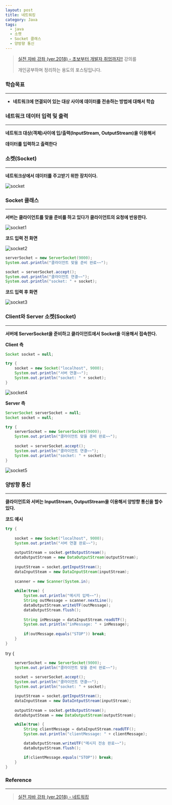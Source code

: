 ```yaml
---
layout: post
title: 네트워킹
category: Java
tags:
  - java
  - 소켓
  - Socket 클래스
  - 양방향 통신
---
```




> [실전 자바 강좌 (ver.2018) - 초보부터 개발자 취업까지!!](https://www.inflearn.com/course/%EC%8B%A4%EC%A0%84-%EC%9E%90%EB%B0%94_java-renew/) 강의를
>
> 개인공부하며 정리하는 용도의 포스팅입니다.



### 학습목표

---

- **네트워크에 연결되어 있는 대상 사이에 데이터를 전송하는 방법에 대해서 학습**



### 네트워크 데이터 입력 및 출력

---

**네트워크 대상(객체)사이에 입/출력(InputStream, OutputStream)을 이용해서**

**데이터를 입력하고 출력한다**



### 소켓(Socket)

---

**네트워크상에서 데이터를 주고받기 위한 장치이다.**

![socket](/assets/Java/socket.png)





### Socket 클래스

------

**서버는 클라이언트를 맞을 준비를 하고 있다가 클라이언트의 요청에 반응한다.**

![socket1](/assets/Java/socket1.png)



**코드 입력 전 화면**

![socket2](/assets/Java/socket2.png)



```java
serverSocket = new ServerSocket(9000);
System.out.println("클라이언트 맞을 준비 완료~~");

socket = serverSocket.accept();
System.out.println("클라이언트 연결~~");
System.out.println("socket: " + socket);
```



**코드 입력 후 화면**

![socket3](/assets/Java/socket3.png)



### Client와 Server 소켓(Socket)

------

**서버에 ServerSocket을 준비하고 클라이언트에서 Socket을 이용해서 접속한다.**



**Client 측**

```java
Socket socket = null;

try {
    socket = new Socket("localhost", 9000);
    System.out.println("서버 연결~~");
    System.out.println("socket: " + socket);
}
```



![socket4](/assets/Java/socket4.png)



**Server 측**

```java
ServerSocket serverSocket = null;
Socket socket = null;

try {
    serverSocket = new ServerSocket(9000);
    System.out.println("클라이언트 맞을 준비 완료~~");
    
    socket = serverSocket.accept();
    System.out.println("클라이언트 연결~~");
    System.out.println("socket: " + socket);
}
```

![socket5](/assets/Java/socket5.png)



### 양방향 통신

------

**클라이언트와 서버는 InputStream, OutputStream을 이용해서 양방향 통신을 할수 있다.**



**코드 예시**

```java
try {
    
    socket = new Socket("localhost", 9000);
    System.out.println("서버 연결 완료~~");
    
    outputStream = socket.getOutputStream();
    dataOutputStream = new DataOutputStream(outputStream);
    
    inputStream = socket.getInputStream();
    dataInputSteam = new DataInputStream(inputStream);
    
    scanner = new Scanner(System.in);
    
    while(true) {
        System.out.println("메시지 입력~~");
        String outMessage = scanner.nextLine();
        dataOutputStream.writeUTF(outMessage);
        dataOutputStream.flush();
        
        String inMessage = dataInputStream.readUTF();
        System.out.println("inMessage: " + inMessage);
        
        if(outMessage.equals("STOP")) break;
    }
}
```



try {
```java
    serverSocket = new ServerSocket(9000);
    System.out.println("클라이언트 맞을 준비 완료~~");
    
    socket = serverSocket.accept();
    System.out.println("클라이언트 연결~~");
    System.out.println("socket: " + socket);

    inputStream = socket.getInputStream();
    dataInputSteam = new DataIntputStream(inputStream);
    
    outputStream = socket.getOutputStream();
    dataOutputSteam = new DataOutputStream(outputStream);

    while(true) {
        String clientMessage = dataInputStream.readUTF();
        System.out.println("clientMessage: " + clientMessage);

        dataOutputStream.writeUTF("메시지 전송 완료~~");
        dataOutputStream.flush();

        if(clientMessage.equals("STOP")) break;
    }
}
```




### Reference

---

> [실전 자바 강좌 (ver.2018) - 네트워킹](https://www.inflearn.com/course/%EC%8B%A4%EC%A0%84-%EC%9E%90%EB%B0%94_java-renew/lecture/13707)

